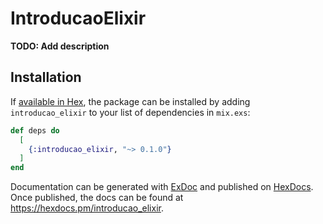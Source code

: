# IntroducaoElixir

**TODO: Add description**

## Installation

If [available in Hex](https://hex.pm/docs/publish), the package can be installed
by adding `introducao_elixir` to your list of dependencies in `mix.exs`:

```elixir
def deps do
  [
    {:introducao_elixir, "~> 0.1.0"}
  ]
end
```

Documentation can be generated with [ExDoc](https://github.com/elixir-lang/ex_doc)
and published on [HexDocs](https://hexdocs.pm). Once published, the docs can
be found at <https://hexdocs.pm/introducao_elixir>.

